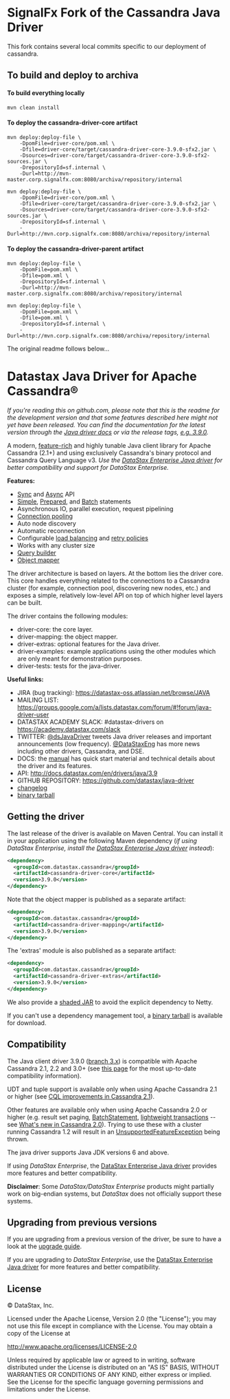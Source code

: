 # SignalFx Fork of the Cassandra Java Driver

This fork contains several local commits specific to our deployment of cassandra.

## To build and deploy to archiva

#### To build everything locally

    mvn clean install

#### To deploy the cassandra-driver-core artifact

    mvn deploy:deploy-file \
        -DpomFile=driver-core/pom.xml \
        -Dfile=driver-core/target/cassandra-driver-core-3.9.0-sfx2.jar \
        -Dsources=driver-core/target/cassandra-driver-core-3.9.0-sfx2-sources.jar \
        -DrepositoryId=sf.internal \
        -Durl=http://mvn-master.corp.signalfx.com:8080/archiva/repository/internal

    mvn deploy:deploy-file \
        -DpomFile=driver-core/pom.xml \
        -Dfile=driver-core/target/cassandra-driver-core-3.9.0-sfx2.jar \
        -Dsources=driver-core/target/cassandra-driver-core-3.9.0-sfx2-sources.jar \
        -DrepositoryId=sf.internal \
        -Durl=http://mvn.corp.signalfx.com:8080/archiva/repository/internal

#### To deploy the cassandra-driver-parent artifact

    mvn deploy:deploy-file \
        -DpomFile=pom.xml \
        -Dfile=pom.xml \
        -DrepositoryId=sf.internal \
        -Durl=http://mvn-master.corp.signalfx.com:8080/archiva/repository/internal

    mvn deploy:deploy-file \
        -DpomFile=pom.xml \
        -Dfile=pom.xml \
        -DrepositoryId=sf.internal \
        -Durl=http://mvn.corp.signalfx.com:8080/archiva/repository/internal


The original readme follows below...

# Datastax Java Driver for Apache Cassandra®

*If you're reading this on github.com, please note that this is the readme
for the development version and that some features described here might
not yet have been released. You can find the documentation for the latest
version through the [Java driver
docs](http://docs.datastax.com/en/developer/java-driver/latest/index.html) or via the release tags,
[e.g.
3.9.0](https://github.com/datastax/java-driver/tree/3.9.0).*

A modern, [feature-rich](manual/) and highly tunable Java client
library for Apache Cassandra (2.1+) and using exclusively Cassandra's binary protocol
and Cassandra Query Language v3. _Use the [DataStax Enterprise Java driver][dse-driver]
for better compatibility and support for DataStax Enterprise._

**Features:**

* [Sync](manual/) and [Async](manual/async/) API
* [Simple](manual/statements/simple/), [Prepared](manual/statements/prepared/), and [Batch](manual/statements/batch/)
  statements
* Asynchronous IO, parallel execution, request pipelining
* [Connection pooling](manual/pooling/)
* Auto node discovery
* Automatic reconnection
* Configurable [load balancing](manual/load_balancing/) and [retry policies](manual/retries/)
* Works with any cluster size
* [Query builder](manual/statements/built/)
* [Object mapper](manual/object_mapper/)

The driver architecture is based on layers. At the bottom lies the driver core.
This core handles everything related to the connections to a Cassandra
cluster (for example, connection pool, discovering new nodes, etc.) and exposes a simple,
relatively low-level API on top of which higher level layers can be built.

The driver contains the following modules:

- driver-core: the core layer.
- driver-mapping: the object mapper.
- driver-extras: optional features for the Java driver.
- driver-examples: example applications using the other modules which are
  only meant for demonstration purposes.
- driver-tests: tests for the java-driver.

**Useful links:**

- JIRA (bug tracking): https://datastax-oss.atlassian.net/browse/JAVA
- MAILING LIST: https://groups.google.com/a/lists.datastax.com/forum/#!forum/java-driver-user
- DATASTAX ACADEMY SLACK: #datastax-drivers on https://academy.datastax.com/slack
- TWITTER: [@dsJavaDriver](https://twitter.com/dsJavaDriver) tweets Java
  driver releases and important announcements (low frequency).
  [@DataStaxEng](https://twitter.com/datastaxeng) has more news including
  other drivers, Cassandra, and DSE.
- DOCS: the [manual](http://docs.datastax.com/en/developer/java-driver/3.9/manual/) has quick
  start material and technical details about the driver and its features.
- API: http://docs.datastax.com/en/drivers/java/3.9
- GITHUB REPOSITORY: https://github.com/datastax/java-driver
- [changelog](changelog/)
- [binary tarball](http://downloads.datastax.com/java-driver/cassandra-java-driver-3.9.0.tar.gz)

## Getting the driver

The last release of the driver is available on Maven Central. You can install
it in your application using the following Maven dependency (_if
using DataStax Enterprise, install the [DataStax Enterprise Java driver][dse-driver] instead_):

```xml
<dependency>
  <groupId>com.datastax.cassandra</groupId>
  <artifactId>cassandra-driver-core</artifactId>
  <version>3.9.0</version>
</dependency>
```

Note that the object mapper is published as a separate artifact:

```xml
<dependency>
  <groupId>com.datastax.cassandra</groupId>
  <artifactId>cassandra-driver-mapping</artifactId>
  <version>3.9.0</version>
</dependency>
```

The 'extras' module is also published as a separate artifact:

```xml
<dependency>
  <groupId>com.datastax.cassandra</groupId>
  <artifactId>cassandra-driver-extras</artifactId>
  <version>3.9.0</version>
</dependency>
```


We also provide a [shaded JAR](manual/shaded_jar/)
to avoid the explicit dependency to Netty.

If you can't use a dependency management tool, a
[binary tarball](http://downloads.datastax.com/java-driver/cassandra-java-driver-3.9.0.tar.gz)
is available for download.

## Compatibility

The Java client driver 3.9.0 ([branch 3.x](https://github.com/datastax/java-driver/tree/3.x)) is compatible with Apache
Cassandra 2.1, 2.2 and 3.0+ (see [this page](http://docs.datastax.com/en/developer/java-driver/latest/manual/native_protocol/) for
the most up-to-date compatibility information).

UDT and tuple support is available only when using Apache Cassandra 2.1 or higher (see [CQL improvements in Cassandra 2.1](http://www.datastax.com/dev/blog/cql-in-2-1)).

Other features are available only when using Apache Cassandra 2.0 or higher (e.g. result set paging,
[BatchStatement](https://github.com/datastax/java-driver/blob/3.x/driver-core/src/main/java/com/datastax/driver/core/BatchStatement.java),
[lightweight transactions](http://www.datastax.com/documentation/cql/3.1/cql/cql_using/use_ltweight_transaction_t.html)
-- see [What's new in Cassandra 2.0](http://www.datastax.com/documentation/cassandra/2.0/cassandra/features/features_key_c.html)).
Trying to use these with a cluster running Cassandra 1.2 will result in
an [UnsupportedFeatureException](https://github.com/datastax/java-driver/blob/3.x/driver-core/src/main/java/com/datastax/driver/core/exceptions/UnsupportedFeatureException.java) being thrown.

The java driver supports Java JDK versions 6 and above.

If using _DataStax Enterprise_, the [DataStax Enterprise Java driver][dse-driver] provides
more features and better compatibility.

__Disclaimer__: Some _DataStax/DataStax Enterprise_ products might partially work on
big-endian systems, but _DataStax_ does not officially support these systems.

## Upgrading from previous versions

If you are upgrading from a previous version of the driver, be sure to have a look at
the [upgrade guide](/upgrade_guide/).

If you are upgrading to _DataStax Enterprise_, use the [DataStax Enterprise Java driver][dse-driver] for more
features and better compatibility.

## License
&copy; DataStax, Inc.

Licensed under the Apache License, Version 2.0 (the "License");
you may not use this file except in compliance with the License.
You may obtain a copy of the License at

http://www.apache.org/licenses/LICENSE-2.0

Unless required by applicable law or agreed to in writing, software
distributed under the License is distributed on an "AS IS" BASIS,
WITHOUT WARRANTIES OR CONDITIONS OF ANY KIND, either express or implied.
See the License for the specific language governing permissions and
limitations under the License.

[dse-driver]: http://docs.datastax.com/en/developer/java-driver-dse/latest/
